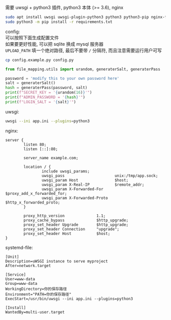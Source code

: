 需要 uwsgi + python3 插件, python3 本体 (>= 3.6), nginx  
```sh
sudo apt install uwsgi uwsgi-plugin-python3 python3 python3-pip nginx-full
sudo python3 -m pip install -r requirements.txt
```

config:  
可以按照下面生成配置文件  
如果要更好性能, 可以把 sqlite 换成 mysql 服务器  
`UPLOAD_PATH` 填一个绝对路径, 最后不要带 `/` 分隔符, 而且注意需要运行用户可写  

```sh
cp config.example.py config.py
```
```python
from file_mapping.utils import urandom, generaterSalt, generaterPass

password = 'modify this to your own password here'
salt = generaterSalt()
hash = generaterPass(password, salt)
print(f"SECRET_KEY = '{urandom(16)}'")
print(f"ADMIN_PASSWORD = '{hash}'")
print(f"LOGIN_SALT = '{salt}'")
```

uwsgi:  
```bash
uwsgi --ini app.ini --plugins=python3
```
nginx:  
```nginx
server {
        listen 80;
        listen [::]:80;

        server_name example.com;

        location / {
                include uwsgi_params;
                uwsgi_pass                      unix:/tmp/app.sock;
                uwsgi_param Host                $host;
                uwsgi_param X-Real-IP           $remote_addr;
                uwsgi_param X-Forwarded-For     $proxy_add_x_forwarded_for;
                uwsgi_param X-Forwarded-Proto   $http_x_forwarded_proto;
        }

        proxy_http_version              1.1;
        proxy_cache_bypass              $http_upgrade;
        proxy_set_header Upgrade        $http_upgrade;
        proxy_set_header Connection     "upgrade";
        proxy_set_header Host           $host;
}
```

systemd-file:  
```
[Unit]
Description=uWSGI instance to serve myproject
After=network.target

[Service]
User=www-data
Group=www-data
WorkingDirectory=你的保存路径
Environment="PATH=你的保存路径"
ExecStart=/usr/bin/uwsgi --ini app.ini --plugins=python3

[Install]
WantedBy=multi-user.target
```